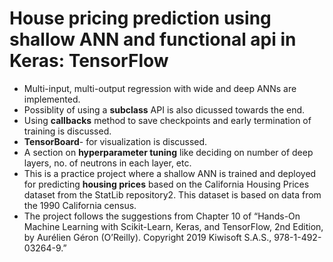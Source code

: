 # House pricing prediction using shallow ANN and functional api in Keras: TensorFlow
- Multi-input, multi-output regression with wide and deep ANNs are implemented.  
- Possiblity of using a __subclass__ API is also dicussed towards the end.
- Using __callbacks__ method to save checkpoints and early termination of training is discussed.
- __TensorBoard__- for visualization is discussed.
- A section on __hyperparameter tuning__ like deciding on number of deep layers, no. of neutrons in each layer, etc.  
- This is a practice project where a shallow ANN is trained and  deployed for predicting **housing prices**  based on  the California Housing Prices dataset from the StatLib repository2. This dataset is based on data from the 1990 California census. 
- The project follows the suggestions from Chapter 10 of “Hands-On Machine Learning with Scikit-Learn, Keras, and TensorFlow, 2nd Edition, by Aurélien Géron (O’Reilly). Copyright 2019 Kiwisoft S.A.S., 978-1-492-03264-9.” 

